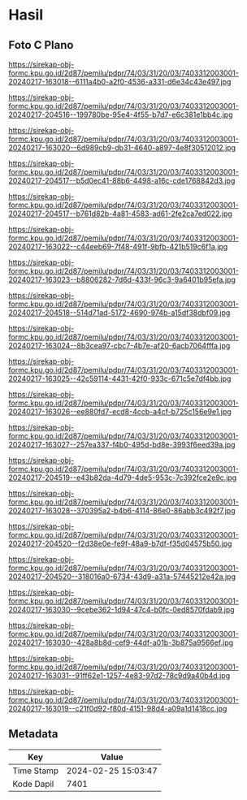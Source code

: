 # Hasil

## Foto C Plano

https://sirekap-obj-formc.kpu.go.id/2d87/pemilu/pdpr/74/03/31/20/03/7403312003001-20240217-163018--6111a4b0-a2f0-4536-a331-d6e34c43e497.jpg

https://sirekap-obj-formc.kpu.go.id/2d87/pemilu/pdpr/74/03/31/20/03/7403312003001-20240217-204516--199780be-95e4-4f55-b7d7-e6c381e1bb4c.jpg

https://sirekap-obj-formc.kpu.go.id/2d87/pemilu/pdpr/74/03/31/20/03/7403312003001-20240217-163020--6d989cb9-db31-4640-a897-4e8f30512012.jpg

https://sirekap-obj-formc.kpu.go.id/2d87/pemilu/pdpr/74/03/31/20/03/7403312003001-20240217-204517--b5d0ec41-88b6-4498-a16c-cde1768842d3.jpg

https://sirekap-obj-formc.kpu.go.id/2d87/pemilu/pdpr/74/03/31/20/03/7403312003001-20240217-204517--b761d82b-4a81-4583-ad61-2fe2ca7ed022.jpg

https://sirekap-obj-formc.kpu.go.id/2d87/pemilu/pdpr/74/03/31/20/03/7403312003001-20240217-163022--c44eeb69-7f48-491f-9bfb-421b519c6f1a.jpg

https://sirekap-obj-formc.kpu.go.id/2d87/pemilu/pdpr/74/03/31/20/03/7403312003001-20240217-163023--b8806282-7d6d-433f-96c3-9a6401b95efa.jpg

https://sirekap-obj-formc.kpu.go.id/2d87/pemilu/pdpr/74/03/31/20/03/7403312003001-20240217-204518--514d71ad-5172-4690-974b-a15df38dbf09.jpg

https://sirekap-obj-formc.kpu.go.id/2d87/pemilu/pdpr/74/03/31/20/03/7403312003001-20240217-163024--8b3cea97-cbc7-4b7e-af20-6acb7064fffa.jpg

https://sirekap-obj-formc.kpu.go.id/2d87/pemilu/pdpr/74/03/31/20/03/7403312003001-20240217-163025--42c59114-4431-42f0-933c-671c5e7df4bb.jpg

https://sirekap-obj-formc.kpu.go.id/2d87/pemilu/pdpr/74/03/31/20/03/7403312003001-20240217-163026--ee880fd7-ecd8-4ccb-a4cf-b725c156e9e1.jpg

https://sirekap-obj-formc.kpu.go.id/2d87/pemilu/pdpr/74/03/31/20/03/7403312003001-20240217-163027--257ea337-f4b0-495d-bd8e-3993f6eed39a.jpg

https://sirekap-obj-formc.kpu.go.id/2d87/pemilu/pdpr/74/03/31/20/03/7403312003001-20240217-204519--e43b82da-4d79-4de5-953c-7c392fce2e9c.jpg

https://sirekap-obj-formc.kpu.go.id/2d87/pemilu/pdpr/74/03/31/20/03/7403312003001-20240217-163028--370395a2-b4b6-4114-86e0-86abb3c492f7.jpg

https://sirekap-obj-formc.kpu.go.id/2d87/pemilu/pdpr/74/03/31/20/03/7403312003001-20240217-204520--f2d38e0e-fe9f-48a9-b7df-f35d04575b50.jpg

https://sirekap-obj-formc.kpu.go.id/2d87/pemilu/pdpr/74/03/31/20/03/7403312003001-20240217-204520--318016a0-6734-43d9-a31a-57445212e42a.jpg

https://sirekap-obj-formc.kpu.go.id/2d87/pemilu/pdpr/74/03/31/20/03/7403312003001-20240217-163030--9cebe362-1d94-47c4-b0fc-0ed8570fdab9.jpg

https://sirekap-obj-formc.kpu.go.id/2d87/pemilu/pdpr/74/03/31/20/03/7403312003001-20240217-163030--428a8b8d-cef9-44df-a01b-3b875a9566ef.jpg

https://sirekap-obj-formc.kpu.go.id/2d87/pemilu/pdpr/74/03/31/20/03/7403312003001-20240217-163031--91ff62e1-1257-4e83-97d2-78c9d9a40b4d.jpg

https://sirekap-obj-formc.kpu.go.id/2d87/pemilu/pdpr/74/03/31/20/03/7403312003001-20240217-163019--c21f0d92-f80d-4151-98d4-a09a1d1418cc.jpg


## Metadata

| Key        | Value               |
| ---------- | ------------------- |
| Time Stamp | 2024-02-25 15:03:47 |
| Kode Dapil | 7401                |



